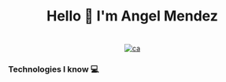 <h1 align="center">Hello 👋 I'm Angel Mendez
</h1>

###

<br clear="both">

<div align="center">
 <a href="https://postimg.cc/9Rq3gxhk" target="_blank"><img src="https://i.postimg.cc/9Rq3gxhk/ca.jpg" alt="ca"/></a>
</div>

###

<h3 align="left">Technologies I know 💻</h3>

###
